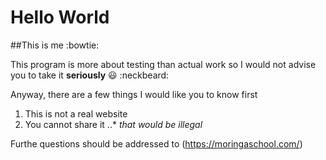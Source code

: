 # Hello World
##This is me :bowtie:

This program is more about testing than actual work so I would not advise you to take it **seriously** :smiley: :neckbeard:

Anyway, there are a few things I would like you to know first
1. This is not a real website
2. You cannot share it
..* *that would be illegal*

Furthe questions should be addressed to (https://moringaschool.com/)

